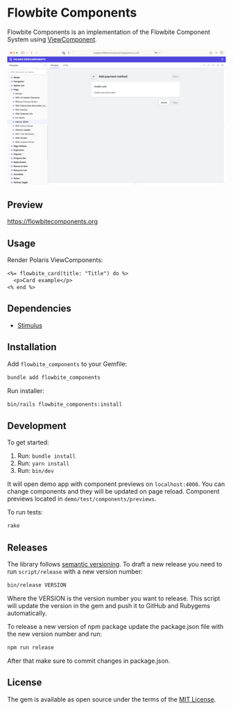 # Flowbite Components

Flowbite Components is an implementation of the Flowbite Component System using [ViewComponent](https://github.com/github/view_component).

![Flowbite Components](.github/assets/preview.png)

## Preview

https://flowbitecomponents.org

## Usage

Render Polaris ViewComponents:

```erb
<%= flowbite_card(title: "Title") do %>
  <p>Card example</p>
<% end %>
```

## Dependencies

- [Stimulus](https://stimulus.hotwired.dev/)

## Installation

Add `flowbite_components` to your Gemfile:

```bash
bundle add flowbite_components
```

Run installer:
```bash
bin/rails flowbite_components:install
```

## Development

To get started:

1. Run: `bundle install`
1. Run: `yarn install`
1. Run: `bin/dev`

It will open demo app with component previews on `localhost:4000`. You can change components and they will be updated on page reload. Component previews located in `demo/test/components/previews`.

To run tests:

```bash
rake
```

## Releases

The library follows [semantic versioning](https://semver.org/). To draft a new release you need to run `script/release` with a new version number:

```bash
bin/release VERSION
```

Where the VERSION is the version number you want to release. This script will update the version in the gem and push it to GitHub and Rubygems automatically.

To release a new version of npm package update the package.json file with the new version number and run:

```bash
npm run release
```

After that make sure to commit changes in package.json.

## License

The gem is available as open source under the terms of the [MIT License](https://opensource.org/licenses/MIT).
